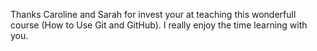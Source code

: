 Thanks Caroline and Sarah for invest your at teaching this wonderfull course (How to Use Git and GitHub).
I really enjoy the time learning with you.